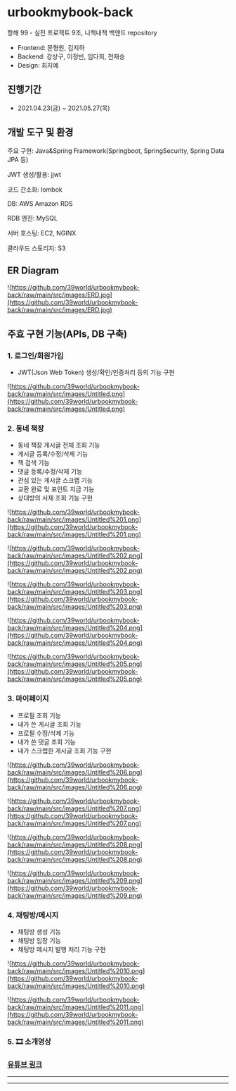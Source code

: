 # urbookmybook-back
항해 99 - 실전 프로젝트 9조, 니책내책 백앤드 repository
- Frontend: 문형원, 김지하
- Backend: 강상구, 이정빈, 임다희, 천재승
- Design: 최지예

## **진행기간**

- 2021.04.23(금) ~ 2021.05.27(목)

## **개발 도구 및 환경**

주요 구현: Java&Spring Framework(Springboot, SpringSecurity, Spring Data JPA 등)

JWT 생성/활용: jjwt

코드 간소화: lombok

DB: AWS Amazon RDS

RDB 엔진: MySQL

서버 호스팅: EC2, NGINX

클라우드 스토리지: S3

## **ER Diagram**

![https://github.com/39world/urbookmybook-back/raw/main/src/images/ERD.jpg](https://github.com/39world/urbookmybook-back/raw/main/src/images/ERD.jpg)

## **주효 구현 기능(APIs, DB 구축)**

### **1. 로그인/회원가입**

- JWT(Json Web Token) 생성/확인/인증처리 등의 기능 구현

![https://github.com/39world/urbookmybook-back/raw/main/src/images/Untitled.png](https://github.com/39world/urbookmybook-back/raw/main/src/images/Untitled.png)

### **2. 동네 책장**

- 동네 책장 게시글 전체 조회 기능
- 게시글 등록/수정/삭제 기능
- 책 검색 기능
- 댓글 등록/수정/삭제 기능
- 관심 있는 게시글 스크랩 기능
- 교환 완료 및 포인트 지급 기능
- 상대방의 서재 조회 기능 구현

![https://github.com/39world/urbookmybook-back/raw/main/src/images/Untitled%201.png](https://github.com/39world/urbookmybook-back/raw/main/src/images/Untitled%201.png)

![https://github.com/39world/urbookmybook-back/raw/main/src/images/Untitled%202.png](https://github.com/39world/urbookmybook-back/raw/main/src/images/Untitled%202.png)

![https://github.com/39world/urbookmybook-back/raw/main/src/images/Untitled%203.png](https://github.com/39world/urbookmybook-back/raw/main/src/images/Untitled%203.png)

![https://github.com/39world/urbookmybook-back/raw/main/src/images/Untitled%204.png](https://github.com/39world/urbookmybook-back/raw/main/src/images/Untitled%204.png)

![https://github.com/39world/urbookmybook-back/raw/main/src/images/Untitled%205.png](https://github.com/39world/urbookmybook-back/raw/main/src/images/Untitled%205.png)

### **3. 마이페이지**

- 프로필 조회 기능
- 내가 쓴 게시글 조회 기능
- 프로필 수정/삭제 기능
- 내가 쓴 댓글 조회 기능
- 내가 스크랩한 게시글 조회 기능 구현

![https://github.com/39world/urbookmybook-back/raw/main/src/images/Untitled%206.png](https://github.com/39world/urbookmybook-back/raw/main/src/images/Untitled%206.png)

![https://github.com/39world/urbookmybook-back/raw/main/src/images/Untitled%207.png](https://github.com/39world/urbookmybook-back/raw/main/src/images/Untitled%207.png)

![https://github.com/39world/urbookmybook-back/raw/main/src/images/Untitled%208.png](https://github.com/39world/urbookmybook-back/raw/main/src/images/Untitled%208.png)

![https://github.com/39world/urbookmybook-back/raw/main/src/images/Untitled%209.png](https://github.com/39world/urbookmybook-back/raw/main/src/images/Untitled%209.png)

### **4. 채팅방/메시지**

- 채팅방 생성 기능
- 채팅방 입장 기능
- 채팅방 메시지 발행 처리 기능 구현

![https://github.com/39world/urbookmybook-back/raw/main/src/images/Untitled%2010.png](https://github.com/39world/urbookmybook-back/raw/main/src/images/Untitled%2010.png)

![https://github.com/39world/urbookmybook-back/raw/main/src/images/Untitled%2011.png](https://github.com/39world/urbookmybook-back/raw/main/src/images/Untitled%2011.png)

### **5. 🎞 소개영상**

### **[유튜브 링크](https://youtu.be/5ARyzQe7ass)**

---

---
